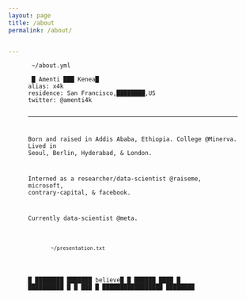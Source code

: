 ```yaml
---
layout: page
title: /about
permalink: /about/


---
```


<figure class="highlight"><pre><code class="language-yaml" data-lang="yaml"><span class="s"> ~/about.yml</span></code></pre></figure>

<figure class="highlight"><pre><code class="language-yaml" data-lang="yaml"><span class="na"></span><span class="pi"></span> <span class="blink">█ </span><span class="s">Amenti ███ Kenea</span><span class="blink">█ </span>
<span class="na">alias</span><span class="pi">:</span> <span class="s">x4k</span>
<span class="na">residence</span><span class="pi">:</span> <span class="s">San Francisco,</span><span class="blink">████████</span><span class="s">,US</span>
<span class="na">twitter</span><span class="pi">:</span> <span class="s">@amenti4k</span>

----

Born and raised in Addis Ababa, Ethiopia. College @Minerva. Lived in Seoul, Berlin, Hyderabad, & London. 

Interned as a researcher/data-scientist @raiseme, microsoft, contrary-capital, & facebook.

Currently data-scientist @meta.

<figure class="highlight"><pre><code class="language-yaml" data-lang="yaml"><span class="s"><br> ~/presentation.txt</span></code></pre></figure>



<span class="blink">█ ████████ ███████ believe█ █ ██████ ████  █ ██████████ █ █ ███ █ █████████████████ ████████</span>